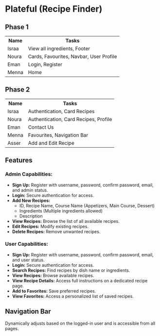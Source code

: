 <h1>Plateful (Recipe Finder)</h1>

  <h2>Phase 1</h2>
  <table>
    <tr>
      <th>Name</th>
      <th>Tasks</th>
    </tr>
    <tr>
      <td>Israa</td>
      <td>View all ingredients, Footer</td>
    </tr>
    <tr>
      <td>Noura</td>
      <td>Cards, Favourites, Navbar, User Profile</td>
    </tr>
    <tr>
      <td>Eman</td>
      <td>Login, Register</td>
    </tr>
    <tr>
      <td>Menna</td>
      <td>Home</td>
    </tr>
  </table>

  <h2>Phase 2</h2>
  <table>
    <tr>
      <th>Name</th>
      <th>Tasks</th>
    </tr>
    <tr>
      <td>Israa</td>
      <td>Authentication, Card Recipes</td>
    </tr>
    <tr>
      <td>Noura</td>
      <td>Authentication, Card Recipes, Profile</td>
    </tr>
    <tr>
      <td>Eman</td>
      <td>Contact Us</td>
    </tr>
    <tr>
      <td>Menna</td>
      <td>Favourites, Navigation Bar</td>
    </tr>
    <tr>
      <td>Asser</td>
      <td>Add and Edit Recipe</td>
    </tr>
  </table>

  <h2>Features</h2>

  <h3>Admin Capabilities:</h3>
  <ul>
    <li><strong>Sign Up:</strong> Register with username, password, confirm password, email, and admin status.</li>
    <li><strong>Login:</strong> Secure authentication for access.</li>
    <li><strong>Add New Recipes:</strong>
      <ul>
        <li>ID, Recipe Name, Course Name (Appetizers, Main Course, Dessert)</li>
        <li>Ingredients (Multiple ingredients allowed)</li>
        <li>Description</li>
      </ul>
    </li>
    <li><strong>View Recipes:</strong> Browse the list of all available recipes.</li>
    <li><strong>Edit Recipes:</strong> Modify existing recipes.</li>
    <li><strong>Delete Recipes:</strong> Remove unwanted recipes.</li>
  </ul>

  <h3>User Capabilities:</h3>
  <ul>
    <li><strong>Sign Up:</strong> Register with username, password, confirm password, email, and user status.</li>
    <li><strong>Login:</strong> Secure authentication for access.</li>
    <li><strong>Search Recipes:</strong> Find recipes by dish name or ingredients.</li>
    <li><strong>View Recipes:</strong> Browse available recipes.</li>
    <li><strong>View Recipe Details:</strong> Access full instructions on a dedicated recipe page.</li>
    <li><strong>Add to Favorites:</strong> Save preferred recipes.</li>
    <li><strong>View Favorites:</strong> Access a personalized list of saved recipes.</li>
  </ul>

  <h2>Navigation Bar</h2>
  <p>Dynamically adjusts based on the logged-in user and is accessible from all pages.</p>
